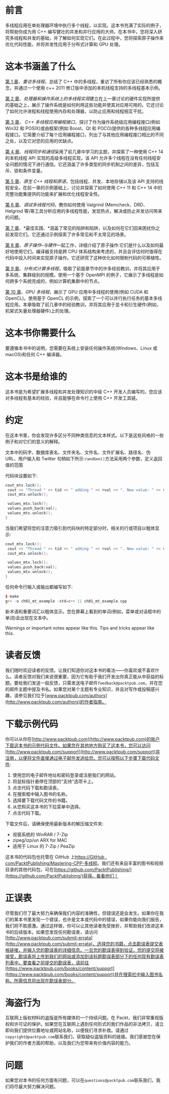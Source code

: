 # 前言

多线程应用在单处理器环境中执行多个线程，以实现。这本书充满了实际的例子，将帮助你成为用 C++ 编写健壮的并发和并行应用的大师。在本书中，您将深入研究多线程和并发的基础，并了解如何实现它们。在此过程中，您将探索原子操作来优化代码性能，并将并发性应用于分布式计算和 GPU 处理。

# 这本书涵盖了什么

[第 1 章](01.html)、*重访多线程*，总结了 C++ 中的多线程，重访了所有你应该已经熟悉的概念，并通过一个使用 c++ 2011 修订版中添加的本机线程支持的多线程基本示例。

[第 2 章](02.html)、*处理器和操作系统上的多线程实现*建立在上一章讨论的硬件实现所提供的基础之上，展示了操作系统是如何利用这些功能并使其对应用可用的。它还讨论了如何允许进程和线程使用内存和处理器，以防止应用和线程相互干扰。

[第 3 章](03.html)、 *C++ 多线程应用编程接口*，探讨了作为操作系统级应用编程接口(例如 Win32 和 POSIX)或由框架(例如 Boost、Qt 和 POCO)提供的各种多线程应用编程接口。它简要介绍了每个应用编程接口，列出了与其他应用编程接口相比的不同之处，以及它对您的应用的优缺点。

[第 4 章](04.html)、*线程同步和通信*采用了前几章中学习的主题，并探索了一种使用 C++ 14 的本机线程 API 实现的高级多线程实现，该 API 允许多个线程在没有任何线程安全问题的情况下进行通信。它还涵盖了许多类型的同步机制之间的差异，包括互斥、锁和条件变量。

[第 5 章](05.html)、*原生 C++ 线程和原语*，包括线程、并发、本地存储以及该 API 支持的线程安全。在前一章的示例基础上，讨论并探索了如何使用 C++ 11 和 C++ 14 中的完整功能集提供的功能来扩展和优化线程安全性。

[第 6 章](06.html)、*调试多线程代码*，教你如何使用 Valgrind (Memcheck、DRD、Helgrind 等)等工具分析应用的多线程性能，发现热点，解决或防止并发访问带来的问题。

[第 7 章](07.html)、*最佳实践、*涵盖了常见的陷阱和陷阱，以及如何在它们回来困扰你之前发现它们。它还通过示例探索了许多常见和不太常见的场景。

[第 8 章](08.html)、*原子操作–与硬件*一起工作，详细介绍了原子操作:它们是什么以及如何最好地使用它们。编译器支持是跨 CPU 体系结构来考虑的，并且会评估何时值得在代码中投入时间来实现原子操作。它还研究了这种优化如何限制代码的可移植性。

[第 9 章](09.html)、*分布式计算多线程*，吸取了前面章节中的许多经验教训，并将其应用于多系统、集群级别的规模。使用一个基于 OpenMPI 的例子，它展示了多线程是如何跨多个系统完成的，例如计算机集群中的节点。

[第 10 章](10.html)、*GPU 多线程*，展示了 GPU 应用中多线程的使用(例如 CUDA 和 OpenCL)。使用基于 OpenCL 的示例，探索了一个可以并行执行任务的基本多线程应用。本章吸取了前几章中的经验教训，并将其应用于显卡和衍生硬件(例如，机架式矢量处理器硬件)上的处理。

# 这本书你需要什么

要遵循本书中的说明，您需要在系统上安装任何操作系统(Windows、Linux 或 macOS)和任何 C++ 编译器。

# 这本书是给谁的

这本书是为希望扩展多线程和并发处理知识的中级 C++ 开发人员编写的。您应该对多线程有基本的经验，并且能够在命令行上使用 C++ 开发工具链。

# 约定

在这本书里，你会发现许多区分不同种类信息的文本样式。以下是这些风格的一些例子和对它们的意义的解释。

文本中的码字、数据库表名、文件夹名、文件名、文件扩展名、路径名、伪 URL、用户输入和 Twitter 句柄如下所示:`randGen()`方法采用两个参数，定义返回值的范围

代码块设置如下:

```cpp
cout_mtx.lock();
 cout << "Thread " << tid << " adding " << rval << ". New value: " << val << ".\n";
 cout_mtx.unlock();

 values_mtx.lock();
 values.push_back(val);
 values_mtx.unlock();
}

```

当我们希望将您的注意力吸引到代码块的特定部分时，相关的行或项目以粗体显示:

```cpp
cout_mtx.lock();
 cout << "Thread " << tid << " adding " << rval << ". New value: " << val << ".\n";
 cout_mtx.unlock();

 values_mtx.lock();
 values.push_back(val);
 values_mtx.unlock();
}

```

任何命令行输入或输出都编写如下:

```cpp
$ make
g++ -o ch01_mt_example -std=c++ 11 ch01_mt_example.cpp

```

新术语和重要词汇以粗体显示。您在屏幕上看到的单词(例如，菜单或对话框中的单词)会出现在文本中。

Warnings or important notes appear like this. Tips and tricks appear like this.

# 读者反馈

我们随时欢迎读者的反馈。让我们知道你对这本书的看法——你喜欢或不喜欢什么。读者反馈对我们来说很重要，因为它有助于我们开发出你真正能从中获益的标题。要给我们发送一般反馈，只需发送电子邮件`feedback@packtpub.com`，并在您的邮件主题中提及书名。如果您对某个主题有专业知识，并且对写作或投稿感兴趣，请参见我们位于[www.packtpub.com/authors](http://www.packtpub.com/authors)的作者指南。

# 下载示例代码

你可以从你在[http://www.packtpub.com](http://www.packtpub.com)的账户下载这本书的示例代码文件。如果您在其他地方购买了这本书，您可以访问[http://www.packtpub.com/support](http://www.packtpub.com/support)并注册，以便将文件直接通过电子邮件发送给您。您可以按照以下步骤下载代码文件:

1.  使用您的电子邮件地址和密码登录或注册我们的网站。
2.  将鼠标指针悬停在顶部的“支持”选项卡上。
3.  点击代码下载和勘误表。
4.  在搜索框中输入图书的名称。
5.  选择要下载代码文件的书籍。
6.  从您购买这本书的下拉菜单中选择。
7.  点击代码下载。

下载文件后，请确保使用最新版本的解压缩文件夹:

*   视窗系统的 WinRAR / 7-Zip
*   zipeg/izp/un ARX for MAC
*   适用于 Linux 的 7-Zip / PeaZip

这本书的代码包也托管在 GitHub 上[https://GitHub . com/PacktPublishing/Mastering-CPP-多线程](https://github.com/PacktPublishing/Mastering-CPP-Multithreading)。我们还有来自丰富的图书和视频目录的其他代码包，可在[https://github.com/PacktPublishing/](https://github.com/PacktPublishing/)获得。看看他们！

# 正误表

尽管我们尽了最大努力来确保我们内容的准确性，但错误还是会发生。如果你在我们的某本书里发现一个错误，也许是文本或代码中的错误，如果你能向我们报告，我们将不胜感激。通过这样做，你可以让其他读者免受挫折，并帮助我们改进这本书的后续版本。如果您发现任何勘误表，请访问[http://www.packtpub.com/submit-errata](http://www.packtpub.com/submit-errata)，选择您的书籍，点击勘误表提交表格链接，并输入您的勘误表的详细信息。一旦您的勘误表得到验证，您的提交将被接受，勘误表将上传到我们的网站或添加到该标题勘误表部分下的任何现有勘误表列表中。要查看之前提交的勘误表，请前往[https://www.packtpub.com/books/content/support](https://www.packtpub.com/books/content/support)并在搜索栏中输入图书名称。所需信息将出现在勘误表部分。

# 海盗行为

互联网上版权材料的盗版是所有媒体的一个持续问题。在 Packt，我们非常重视版权和许可证的保护。如果您在互联网上遇到任何形式的我们作品的非法拷贝，请立即向我们提供位置地址或网站名称，以便我们寻求补救。请通过`copyright@packtpub.com`联系我们，获取疑似盗版资料的链接。我们感谢您在保护我们的作者方面的帮助，以及我们为您带来有价值内容的能力。

# 问题

如果您对本书的任何方面有问题，可以在`questions@packtpub.com`联系我们，我们将尽最大努力解决问题。